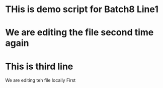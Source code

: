 # THis is demo script for Batch8 Line1
# We are editing the file second time again
# This is third line

We are editing teh file locally First

